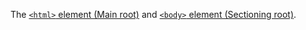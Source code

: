 The [`<html>` element (Main root)](https://developer.mozilla.org/en-US/docs/Web/HTML/Element#Main_root) and [`<body>` element (Sectioning root)](https://developer.mozilla.org/en-US/docs/Web/HTML/Element#Sectioning_root).

<script src="{{path '/assets/_utils/js/open-ext-links-in-new-window.js'}}" />
